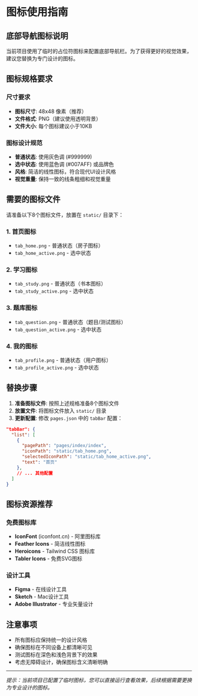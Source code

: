 # 图标使用指南

## 底部导航图标说明

当前项目使用了临时的占位符图标来配置底部导航栏。为了获得更好的视觉效果，建议您替换为专门设计的图标。

## 图标规格要求

### 尺寸要求
- **图标尺寸**: 48x48 像素（推荐）
- **文件格式**: PNG（建议使用透明背景）
- **文件大小**: 每个图标建议小于10KB

### 图标设计规范
- **普通状态**: 使用灰色调 (#999999)
- **选中状态**: 使用蓝色调 (#007AFF) 或品牌色
- **风格**: 简洁的线性图标，符合现代UI设计风格
- **视觉重量**: 保持一致的线条粗细和视觉重量

## 需要的图标文件

请准备以下8个图标文件，放置在 `static/` 目录下：

### 1. 首页图标
- `tab_home.png` - 普通状态（房子图标）
- `tab_home_active.png` - 选中状态

### 2. 学习图标  
- `tab_study.png` - 普通状态（书本图标）
- `tab_study_active.png` - 选中状态

### 3. 题库图标
- `tab_question.png` - 普通状态（题目/测试图标）
- `tab_question_active.png` - 选中状态

### 4. 我的图标
- `tab_profile.png` - 普通状态（用户图标）
- `tab_profile_active.png` - 选中状态

## 替换步骤

1. **准备图标文件**: 按照上述规格准备8个图标文件
2. **放置文件**: 将图标文件放入 `static/` 目录
3. **更新配置**: 修改 `pages.json` 中的 `tabBar` 配置：

```json
"tabBar": {
  "list": [
    {
      "pagePath": "pages/index/index",
      "iconPath": "static/tab_home.png",
      "selectedIconPath": "static/tab_home_active.png",
      "text": "首页"
    },
    // ... 其他配置
  ]
}
```

## 图标资源推荐

### 免费图标库
- **IconFont** (iconfont.cn) - 阿里图标库
- **Feather Icons** - 简洁线性图标
- **Heroicons** - Tailwind CSS 图标库
- **Tabler Icons** - 免费SVG图标

### 设计工具
- **Figma** - 在线设计工具
- **Sketch** - Mac设计工具  
- **Adobe Illustrator** - 专业矢量设计

## 注意事项

- 所有图标应保持统一的设计风格
- 确保图标在不同设备上都清晰可见
- 测试图标在深色和浅色背景下的效果
- 考虑无障碍设计，确保图标含义清晰明确

---

*提示：当前项目已配置了临时图标，您可以直接运行查看效果，后续根据需要更换为专业设计的图标。* 